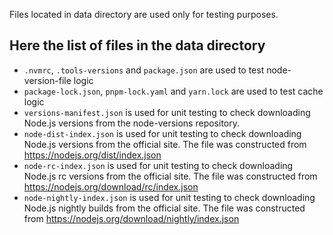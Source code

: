 Files located in data directory are used only for testing purposes. 


## Here the list of files in the data directory
 - `.nvmrc`, `.tools-versions` and `package.json` are used to test node-version-file logic
 - `package-lock.json`, `pnpm-lock.yaml` and `yarn.lock` are used to test cache logic 
 - `versions-manifest.json` is used for unit testing to check downloading Node.js versions from the node-versions repository.
 - `node-dist-index.json` is used for unit testing to check downloading Node.js versions from the official site. The file was constructed from https://nodejs.org/dist/index.json
 - `node-rc-index.json` is used for unit testing to check downloading Node.js rc versions from the official site. The file was constructed from https://nodejs.org/download/rc/index.json
 - `node-nightly-index.json` is used for unit testing to check downloading Node.js nightly builds from the official site. The file was constructed from https://nodejs.org/download/nightly/index.json